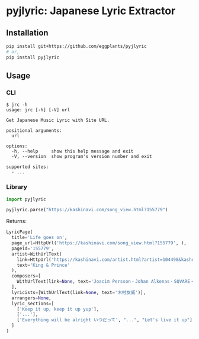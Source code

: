 # pyjlyric: Japanese Lyric Extractor

<!--
[![PyPI](
  <https://img.shields.io/pypi/v/my-best-python-project?color=blue>
  )](
  <https://pypi.org/project/my-best-python-project/>
) [![Maintainability](
  <https://api.codeclimate.com/v1/badges/e6d94059d1dc7f08d2a4/maintainability>
  )](
  <https://codeclimate.com/github/eggplants/my-best-python-project/maintainability>
) [![Release Package](
  <https://github.com/eggplants/my-best-python-project/actions/workflows/release.yml/badge.svg>
  )](
  <https://github.com/eggplants/my-best-python-project/actions/workflows/release.yml>
)

[![pre-commit.ci status](
  <https://results.pre-commit.ci/badge/github/eggplants/my-best-python-project/master.svg>
  )](
  <https://results.pre-commit.ci/latest/github/eggplants/my-best-python-project/master>
) [![pages-build-deployment](
  <https://github.com/eggplants/my-best-python-project/actions/workflows/pages/pages-build-deployment/badge.svg>
  )](
  <https://github.com/eggplants/my-best-python-project/actions/workflows/pages/pages-build-deployment>
)
-->

## Installation

```sh
pip install git+https://github.com/eggplants/pyjlyric
# or,
pip install pyjlyric
```

## Usage

### CLI

```shellsession
$ jrc -h
usage: jrc [-h] [-V] url

Get Japanese Music Lyric with Site URL.

positional arguments:
  url

options:
  -h, --help     show this help message and exit
  -V, --version  show program's version number and exit

supported sites:
  - ...
```

### Library

```python
import pyjlyric

pyjlyric.parse("https://kashinavi.com/song_view.html?155779")
```

Returns:

```python
LyricPage(
  title='Life goes on',
  page_url=HttpUrl('https://kashinavi.com/song_view.html?155779', ),
  pageid='155779',
  artist=WithUrlText(
    link=HttpUrl('https://kashinavi.com/artist.html?artist=104498&kashu=King+%26+Prince&start=1', ),
    text='King & Prince'
  ),
  composers=[
    WithUrlText(link=None, text='Joacim Persson・Johan Alkenas・SQVARE・Sean Michael Alexander')
  ],
  lyricists=[WithUrlText(link=None, text='木村友威')],
  arrangers=None,
  lyric_sections=[
    ['Keep it up, keep it up yup'],
    ['...'],
    ['Everything will be alright いつだって', "...", "Let's live it up"]
  ]
)
```
